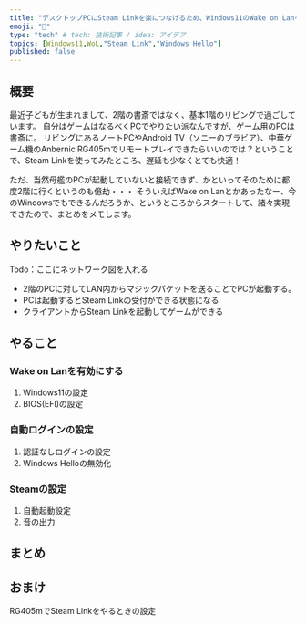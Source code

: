 ```yaml
---
title: "デスクトップPCにSteam Linkを楽につなげるため、Windows11のWake on Lanを設定したりログイン周りの設定したりした"
emoji: "🌊"
type: "tech" # tech: 技術記事 / idea: アイデア
topics: [Windows11,WoL,"Steam Link","Windows Hello"]
published: false
---
```


## 概要
最近子どもが生まれまして、2階の書斎ではなく、基本1階のリビングで過ごしています。
自分はゲームはなるべくPCでやりたい派なんですが、ゲーム用のPCは書斎に。
リビングにあるノートPCやAndroid TV（ソニーのブラビア）、中華ゲーム機のAnbernic RG405mでリモートプレイできたらいいのでは？ということで、Steam Linkを使ってみたところ、遅延も少なくとても快適！

ただ、当然母艦のPCが起動していないと接続できず、かといってそのために都度2階に行くというのも億劫・・・
そういえばWake on Lanとかあったなー、今のWindowsでもできるんだろうか、というところからスタートして、諸々実現できたので、まとめをメモします。

## やりたいこと
Todo：ここにネットワーク図を入れる

* 2階のPCに対してLAN内からマジックパケットを送ることでPCが起動する。
* PCは起動するとSteam Linkの受付ができる状態になる
* クライアントからSteam Linkを起動してゲームができる

## やること

### Wake on Lanを有効にする
1. Windows11の設定
2. BIOS(EFI)の設定

### 自動ログインの設定
1. 認証なしログインの設定
2. Windows Helloの無効化

### Steamの設定
1. 自動起動設定
2. 音の出力

## まとめ

## おまけ
RG405mでSteam Linkをやるときの設定


